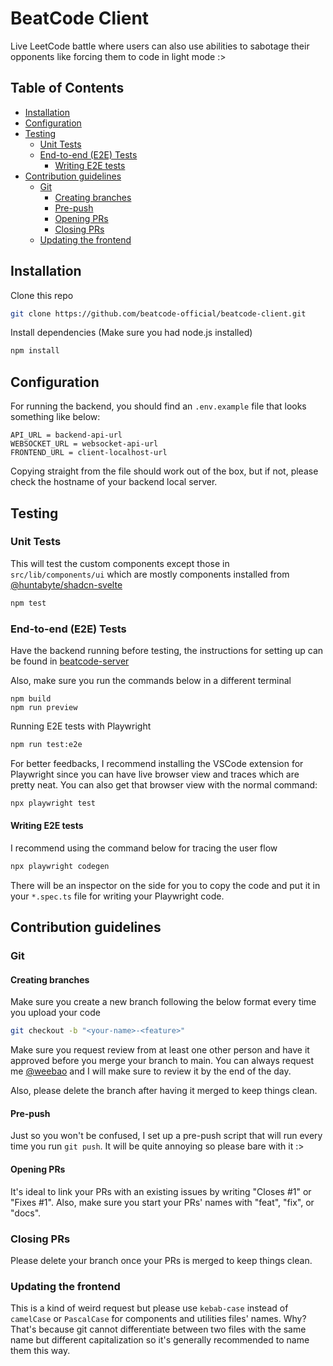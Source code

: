 # BeatCode Client

Live LeetCode battle where users can also use abilities to sabotage their opponents like forcing them to code in light mode :>

## Table of Contents
- [Installation](#installation)
- [Configuration](#configuration)
- [Testing](#testing)
    - [Unit Tests](#unit-tests)
    - [End-to-end (E2E) Tests](#end-to-end-e2e-tests)
        - [Writing E2E tests](#writing-e2e-tests)
- [Contribution guidelines](#contribution-guidelines)
    - [Git](#git)
        - [Creating branches](#creating-branches)
        - [Pre-push](#pre-push)
        - [Opening PRs](#opening-prs)
        - [Closing PRs](#closing-prs)
    - [Updating the frontend](#updating-the-frontend)

## Installation

Clone this repo

```bash
git clone https://github.com/beatcode-official/beatcode-client.git
```

Install dependencies (Make sure you had node.js installed)

```bash
npm install
```

## Configuration

For running the backend, you should find an `.env.example` file that looks something like below:

```
API_URL = backend-api-url
WEBSOCKET_URL = websocket-api-url
FRONTEND_URL = client-localhost-url
```

Copying straight from the file should work out of the box, but if not, please check the hostname of your backend local server.

## Testing

### Unit Tests

This will test the custom components except those in `src/lib/components/ui` which are mostly components installed from [@huntabyte/shadcn-svelte](https://github.com/huntabyte/shadcn-svelte)

```bash
npm test
```

### End-to-end (E2E) Tests

Have the backend running before testing, the instructions for setting up can be found in [beatcode-server](https://github.com/beatcode-official/beatcode-server)

Also, make sure you run the commands below in a different terminal

```
npm build
npm run preview
```

Running E2E tests with Playwright

```bash
npm run test:e2e
```

For better feedbacks, I recommend installing the VSCode extension for Playwright since you can have live browser view and traces which are pretty neat. You can also get that browser view with the normal command:

```bash
npx playwright test
```

#### Writing E2E tests

I recommend using the command below for tracing the user flow

```bash
npx playwright codegen
```

There will be an inspector on the side for you to copy the code and put it in your `*.spec.ts` file for writing your Playwright code.

## Contribution guidelines

### Git

#### Creating branches

Make sure you create a new branch following the below format every time you upload your code

```bash
git checkout -b "<your-name>-<feature>"
```

Make sure you request review from at least one other person and have it approved before you merge your branch to main. You can always request me [@weebao](https://github.com/weebao) and I will make sure to review it by the end of the day.

Also, please delete the branch after having it merged to keep things clean.

#### Pre-push

Just so you won't be confused, I set up a pre-push script that will run every time you run `git push`. It will be quite annoying so please bare with it :>

#### Opening PRs

It's ideal to link your PRs with an existing issues by writing "Closes #1" or "Fixes #1". Also, make sure you start your PRs' names with "feat", "fix", or "docs".

### Closing PRs

Please delete your branch once your PRs is merged to keep things clean.

### Updating the frontend

This is a kind of weird request but please use `kebab-case` instead of `camelCase` or `PascalCase` for components and utilities files' names. Why? That's because git cannot differentiate between two files with the same name but different capitalization so it's generally recommended to name them this way.
